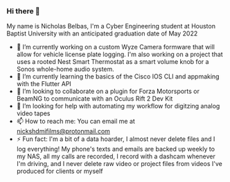 ### Hi there 👋


My name is Nicholas Belbas, I'm a Cyber Engineering student at Houston Baptist University with an anticipated graduation date of May 2022

- 🔭 I’m currently working on a custom Wyze Camera formware that will allow for vehicle license plate logging. I'm also working on a project that uses a rooted Nest Smart Thermostat as a smart volume knob for a Sonos whole-home audio system.
- 🌱 I’m currently learning the basics of the Cisco IOS CLI and appmaking with the Flutter API
- 👯 I’m looking to collaborate on a plugin for Forza Motorsports or BeamNG to communicate with an Oculus Rift 2 Dev Kit
- 🤔 I’m looking for help with automating my workflow for digitzing analog video tapes
- 📫 How to reach me: You can email me at nickshdmifilms@protonmail.com
- ⚡ Fun fact: I'm a bit of a data hoarder, I almost never delete files and I log everything! My phone's texts and emails are backed up weekly to my NAS, all my calls are recorded, I record with a dashcam whenever I'm driving, and I never delete raw video or project files from videos I've produced for clients or myself

